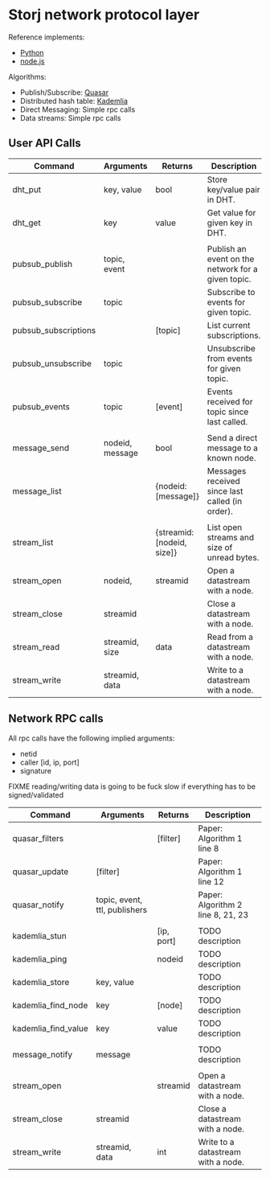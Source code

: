 # Storj network protocol layer


Reference implements:

 * [Python](https://github.com/storj/storjnet)
 * [node.js](https://github.com/Storj/node-storj)


Algorithms:

 * Publish/Subscribe: [Quasar](todo.link)
 * Distributed hash table: [Kademlia](todo.link)
 * Direct Messaging: Simple rpc calls
 * Data streams: Simple rpc calls


## User API Calls

| Command               | Arguments         | Returns                       | Description                                           |
|-----------------------|-------------------|-------------------------------|-------------------------------------------------------|
| dht_put               | key, value        | bool                          | Store key/value pair in DHT.                          |
| dht_get               | key               | value                         | Get value for given key in DHT.                       |
|                       |                   |                               |                                                       |
| pubsub_publish        | topic, event      |                               | Publish an event on the network for a given topic.    |
| pubsub_subscribe      | topic             |                               | Subscribe to events for given topic.                  |
| pubsub_subscriptions  |                   | [topic]                       | List current subscriptions.                           |
| pubsub_unsubscribe    | topic             |                               | Unsubscribe from events for given topic.              |
| pubsub_events         | topic             | [event]                       | Events received for topic since last called.          |
|                       |                   |                               |                                                       |
| message_send          | nodeid, message   | bool                          | Send a direct message to a known node.                |
| message_list          |                   | {nodeid: [message]}           | Messages received since last called (in order).       |
|                       |                   |                               |                                                       |
| stream_list           |                   | {streamid: [nodeid, size]}    | List open streams and size of unread bytes.           |
| stream_open           | nodeid,           | streamid                      | Open a datastream with a node.                        |
| stream_close          | streamid          |                               | Close a datastream with a node.                       |
| stream_read           | streamid, size    | data                          | Read from a datastream with a node.                   |
| stream_write          | streamid, data    |                               | Write to a datastream with a node.                    |


## Network RPC calls

All rpc calls have the following implied arguments:

 * netid
 * caller [id, ip, port]
 * signature

FIXME reading/writing data is going to be fuck slow if everything has to be signed/validated

| Command               | Arguments                     | Returns       | Description                                           |
|-----------------------|-------------------------------|---------------|-------------------------------------------------------|
| quasar_filters        |                               | [filter]      | Paper: Algorithm 1 line 8                             |
| quasar_update         | [filter]                      |               | Paper: Algorithm 1 line 12                            |
| quasar_notify         | topic, event, ttl, publishers |               | Paper: Algorithm 2 line 8, 21, 23                     |
|                       |                               |               |                                                       |
| kademlia_stun         |                               | [ip, port]    | TODO description                                      |
| kademlia_ping         |                               | nodeid        | TODO description                                      |
| kademlia_store        | key, value                    |               | TODO description                                      |
| kademlia_find_node    | key                           | [node]        | TODO description                                      |
| kademlia_find_value   | key                           | value         | TODO description                                      |
|                       |                               |               |                                                       |
| message_notify        | message                       |               | TODO description                                      |
|                       |                               |               |                                                       |
| stream_open           |                               | streamid      | Open a datastream with a node.                        |
| stream_close          | streamid                      |               | Close a datastream with a node.                       |
| stream_write          | streamid, data                | int           | Write to a datastream with a node.                    |

